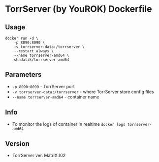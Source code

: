 # TorrServer (by YouROK) Dockerfile

## Usage

```
docker run -d \
	-p 8090:8090 \
	-v torrserver-data:/torrserver \
	--restart always \
	--name torrserver-amd64 \
	shadalik/torrserver-amd64
```

## Parameters

* `-p 8090:8090` - TorrServer port
* `-v torrserver-data:/torrserver` - where TorrServer store config files
* `--name torrserver-amd64` - container name

## Info

* To monitor the logs of container in realtime `docker logs torrserver-amd64`

## Version
* TorrServer ver. MatriX.102
